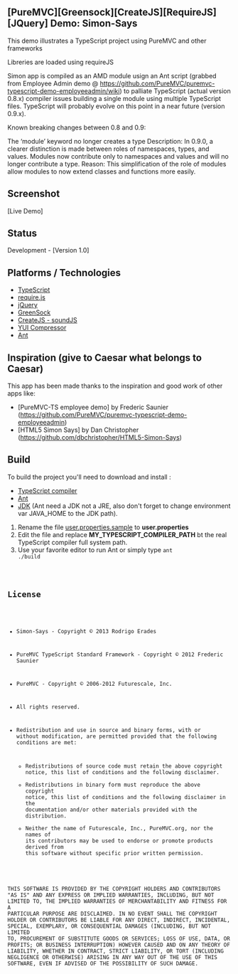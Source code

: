 ## [PureMVC][Greensock][CreateJS][RequireJS][JQuery] Demo: Simon-Says

This demo illustrates a TypeScript project using PureMVC and other frameworks

Libreries are loaded using requireJS

Simon app is compiled as an AMD module usign an Ant script (grabbed from Employee Admin demo @ https://github.com/PureMVC/puremvc-typescript-demo-employeeadmin/wiki)
to palliate TypeScript  (actual version 0.8.x) compiler issues building a single module using multiple TypeScript files. TypeScript will probably evolve on this point in a near future (version 0.9.x).

Known breaking changes between 0.8 and 0.9:

The ‘module’ keyword no longer creates a type
Description: In 0.9.0, a clearer distinction is made between roles of namespaces, types, and values. Modules now contribute only to namespaces and values and will no longer contribute a type.
Reason: This simplification of the role of modules allow modules to now extend classes and functions more easily.


## Screenshot


[Live Demo]


## Status
Development - [Version 1.0]


## Platforms / Technologies
* [TypeScript](http://www.typescriptlang.org/)
* [require.js](http://www.requirejs.org/)
* [jQuery](http://jquery.com/)
* [GreenSock](http://www.greensock.com)
* [CreateJS - soundJS](http://www.createjs.com)
* [YUI Compressor](http://developer.yahoo.com/yui/compressor/)
* [Ant](http://ant.apache.org/)


## Inspiration (give to Caesar what belongs to Caesar)
This app has been made thanks to the inspiration and good work of other apps like:
* [PureMVC-TS employee demo] by Frederic Saunier (https://github.com/PureMVC/puremvc-typescript-demo-employeeadmin)
* [HTML5 Simon Says] by Dan Christopher (https://github.com/dbchristopher/HTML5-Simon-Says)

## Build
To build the project you'll need to download and install :
* [TypeScript compiler](http://www.typescriptlang.org/#Download)
* [Ant](http://ant.apache.org/)
* [JDK](http://www.oracle.com/technetwork/java/javase/downloads/index.html/) (Ant need a JDK not a JRE, also don't forget to change environment var JAVA_HOME to the JDK path).

1. Rename the file [user.properties.sample](https://github.com/PureMVC/puremvc-typescript-standard-framework/blob/master/user.properties.sample) to **user.properties**
2. Edit the file and replace **MY_TYPESCRIPT_COMPILER_PATH** bt the real TypeScript compiler full system path.
3. Use your favorite editor to run Ant or simply type <code>ant ./build

## License
* Simon-Says - Copyright © 2013 Rodrigo Erades
* PureMVC TypeScript Standard Framework - Copyright © 2012 Frederic Saunier
* PureMVC - Copyright © 2006-2012 Futurescale, Inc.
* All rights reserved.

* Redistribution and use in source and binary forms, with or without modification, are permitted provided that the following conditions are met:

  * Redistributions of source code must retain the above copyright notice, this list of conditions and the following disclaimer.
  * Redistributions in binary form must reproduce the above copyright notice, this list of conditions and the following disclaimer in the documentation and/or other materials provided with the distribution.
  * Neither the name of Futurescale, Inc., PureMVC.org, nor the names of its contributors may be used to endorse or promote products derived from this software without specific prior written permission.

THIS SOFTWARE IS PROVIDED BY THE COPYRIGHT HOLDERS AND CONTRIBUTORS "AS IS" AND ANY EXPRESS OR IMPLIED WARRANTIES, INCLUDING, BUT NOT LIMITED TO, THE IMPLIED WARRANTIES OF MERCHANTABILITY AND
FITNESS FOR A PARTICULAR PURPOSE ARE DISCLAIMED. IN NO EVENT SHALL THE COPYRIGHT HOLDER OR CONTRIBUTORS BE LIABLE FOR ANY DIRECT, INDIRECT, INCIDENTAL, SPECIAL, EXEMPLARY, OR CONSEQUENTIAL DAMAGES
(INCLUDING, BUT NOT LIMITED TO, PROCUREMENT OF SUBSTITUTE GOODS OR SERVICES; LOSS OF USE, DATA, OR PROFITS; OR BUSINESS INTERRUPTION) HOWEVER CAUSED AND ON ANY THEORY OF LIABILITY, WHETHER IN
CONTRACT, STRICT LIABILITY, OR TORT (INCLUDING NEGLIGENCE OR OTHERWISE) ARISING IN ANY WAY OUT OF THE USE OF THIS SOFTWARE, EVEN IF ADVISED OF THE POSSIBILITY OF SUCH DAMAGE.